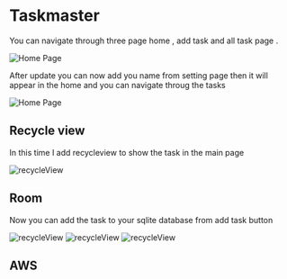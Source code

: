 # Taskmaster
You can navigate through three page home , add task and all task page .

![Home Page](screenshots/home.png)

After update you can now add you name from setting page then it will appear in the home and you can navigate throug the tasks 

![Home Page](screenshots/Screenshot2.png)


## Recycle view 
In this time I add recycleview to show the task in the main page 

![recycleView](screenshots/recycleView.png)

## Room 
Now you can add the task to your sqlite database from add task button 

![recycleView](screenshots/home-page.png)
![recycleView](screenshots/add_task.png)
![recycleView](screenshots/task_details.png)


## AWS 